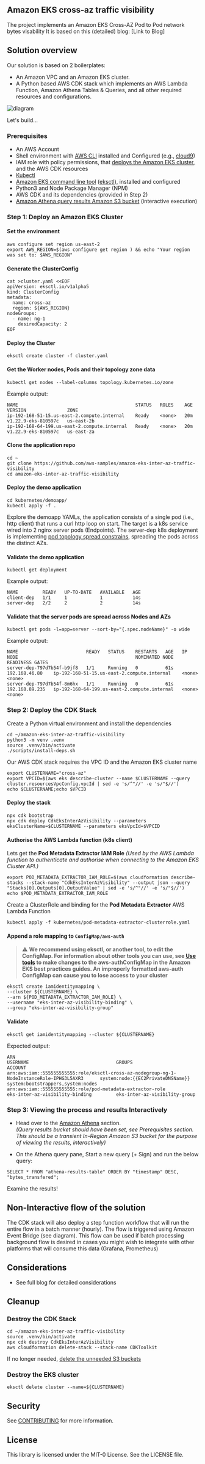 ## Amazon EKS cross-az traffic visibility

The project implements an Amazon EKS Cross-AZ Pod to Pod network bytes visability
It is based on this (detailed) blog: [Link to Blog]

## Solution overview

Our solution is based on 2 boilerplates:

* An Amazon VPC and an Amazon EKS cluster.
* A Python based AWS CDK stack which implements an AWS Lambda Function, Amazon Athena Tables & Queries, and all other required resources and configurations.

![diagram](docs/diagram2.png)


Let's build...

### Prerequisites

* An AWS Account
* Shell environment with [AWS CLI](https://docs.aws.amazon.com/cli/latest/userguide/cli-chap-getting-started.html) installed and Configured (e.g., [cloud9](https://aws.amazon.com/cloud9/))
* IAM role with policy permissions, that [deploys the Amazon EKS cluster](https://docs.aws.amazon.com/eks/latest/userguide/getting-started-eksctl.html), and the AWS CDK resources
* [Kubectl](https://docs.aws.amazon.com/eks/latest/userguide/install-kubectl.html)
* [Amazon EKS command line tool](https://docs.aws.amazon.com/eks/latest/userguide/eksctl.html) ([eksctl](https://eksctl.io/)), installed and configured
* Python3 and Node Package Manager (NPM)
* AWS CDK and its dependencies (provided in Step 2)
* [Amazon Athena query results Amazon S3 bucket](https://docs.aws.amazon.com/athena/latest/ug/querying.html#query-results-specify-location-console) (interactive execution)

### Step 1: Deploy an Amazon EKS Cluster

#### **Set the environment**

```
aws configure set region us-east-2
export AWS_REGION=$(aws configure get region ) && echo "Your region was set to: $AWS_REGION"
```

#### **Generate the ClusterConfig**

```
cat >cluster.yaml <<EOF
apiVersion: eksctl.io/v1alpha5
kind: ClusterConfig
metadata:
  name: cross-az
  region: ${AWS_REGION}
nodeGroups:
  - name: ng-1
    desiredCapacity: 2
EOF
```

#### Deploy the Cluster

```
eksctl create cluster -f cluster.yaml
```

#### Get the Worker nodes, Pods and their topology zone data

```
kubectl get nodes --label-columns topology.kubernetes.io/zone
```

Example output:

```
NAME                                           STATUS   ROLES    AGE   VERSION               ZONE
ip-192-168-51-15.us-east-2.compute.internal    Ready    <none>   20m   v1.22.9-eks-810597c   us-east-2b
ip-192-168-64-199.us-east-2.compute.internal   Ready    <none>   20m   v1.22.9-eks-810597c   us-east-2a
```

#### Clone the application repo

```
cd ~
git clone https://github.com/aws-samples/amazon-eks-inter-az-traffic-visibility
cd amazon-eks-inter-az-traffic-visibility
```

#### Deploy the demo application

```
cd kubernetes/demoapp/
kubectl apply -f .
```

Explore the demoapp YAMLs, the application consists of a single pod (i.e., http client) that runs a curl http loop on start. 
The target is a k8s service wired into 2 nginx server pods (Endpoints).
The server-dep k8s deployment is implementing [pod topology spread constrains](https://kubernetes.io/docs/concepts/scheduling-eviction/topology-spread-constraints/), spreading the pods across the distinct AZs.

#### Validate the demo application

```
kubectl get deployment
```

Example output:

```
NAME         READY   UP-TO-DATE   AVAILABLE   AGE
client-dep   1/1     1            1           14s
server-dep   2/2     2            2           14s
```

#### Validate that the server pods are spread across Nodes and AZs

```
kubectl get pods -l=app=server --sort-by="{.spec.nodeName}" -o wide
```

Example output:

```
NAME                         READY   STATUS    RESTARTS   AGE   IP               NODE                                           NOMINATED NODE   READINESS GATES
server-dep-797d7b54f-b9jf8   1/1     Running   0          61s   192.168.46.80    ip-192-168-51-15.us-east-2.compute.internal    <none>           <none>
server-dep-797d7b54f-8m6hx   1/1     Running   0          61s   192.168.89.235   ip-192-168-64-199.us-east-2.compute.internal   <none>           <none>
```

### Step 2: Deploy the CDK Stack

Create a Python virtual environment and install the dependencies

```
cd ~/amazon-eks-inter-az-traffic-visibility
python3 -m venv .venv
source .venv/bin/activate
./scripts/install-deps.sh
```

Our AWS CDK stack requires the VPC ID and the Amazon EKS cluster name

```
export CLUSTERNAME="cross-az"
export VPCID=$(aws eks describe-cluster --name $CLUSTERNAME --query cluster.resourcesVpcConfig.vpcId | sed -e 's/^"//' -e 's/"$//')
echo $CLUSTERNAME;echo $VPCID
```

#### Deploy the stack

```
npx cdk bootstrap
npx cdk deploy CdkEksInterAzVisibility --parameters eksClusterName=$CLUSTERNAME --parameters eksVpcId=$VPCID
```

#### Authorise the AWS Lambda function (k8s client)

Lets get the **Pod Metadata Extractor** **IAM Role** 
*(Used by the AWS Lambda function to authenticate and authorise when connecting to the Amazon EKS Cluster API.)*

```
export POD_METADATA_EXTRACTOR_IAM_ROLE=$(aws cloudformation describe-stacks --stack-name "CdkEksInterAzVisibility" --output json --query "Stacks[0].Outputs[0].OutputValue" | sed -e 's/^"//' -e 's/"$//')
echo $POD_METADATA_EXTRACTOR_IAM_ROLE
```

Create a ClusterRole and binding for the **Pod Metadata Extractor** AWS Lambda Function

```
kubectl apply -f kubernetes/pod-metadata-extractor-clusterrole.yaml
```

#### Append a role mapping to `ConfigMap/aws-auth`

>⚠ **We recommend using eksctl, or another tool, to edit the ConfigMap. For information about other tools you can use, see [Use tools](https://aws.github.io/aws-eks-best-practices/security/docs/iam/#use-tools-to-make-changes-to-the-aws-auth-configmap) to make changes to the aws-authConfigMap in the Amazon EKS best practices guides. An improperly formatted aws-auth ConfigMap can cause you to lose access to your cluster**

```
eksctl create iamidentitymapping \
--cluster ${CLUSTERNAME} \
--arn ${POD_METADATA_EXTRACTOR_IAM_ROLE} \
--username "eks-inter-az-visibility-binding" \
--group "eks-inter-az-visibility-group"
```

#### Validate

```
eksctl get iamidentitymapping --cluster ${CLUSTERNAME}
```

Expected output:

```
ARN                                                                                             USERNAME                                GROUPS                                  ACCOUNT
arn:aws:iam::555555555555:role/eksctl-cross-az-nodegroup-ng-1-NodeInstanceRole-IPHG3L5AXR3      system:node:{{EC2PrivateDNSName}}       system:bootstrappers,system:nodes
arn:aws:iam::555555555555:role/pod-metadata-extractor-role                                      eks-inter-az-visibility-binding         eks-inter-az-visibility-group
```

### Step 3: Viewing the process and results Interactively

* Head over to the [Amazon Athena](https://us-east-2.console.aws.amazon.com/athena/home?region=us-east-2#/query-editor) section.  
*(Query results bucket should have been set, see Prerequisites section. This should be a transient In-Region Amazon S3 bucket for the purpose of viewing the results, interactively)*
   
* On the Athena query pane, Start a new query (+ Sign) and run the below query:

```
SELECT * FROM "athena-results-table" ORDER BY "timestamp" DESC, "bytes_transfered";
```

Examine the results!

## Non-Interactive flow of the solution

The CDK stack will also deploy a step function workflow that will run the entire flow in a batch manner (hourly).
The flow is triggered using Amazon Event Bridge (see diagram).
This flow can be used if batch processing background flow is desired in cases you might wish to integrate with other platforms that will consume this data (Grafana, Prometheus)

## Considerations

* See full blog for detailed considerations

## Cleanup

### Destroy the CDK Stack

```
cd ~/amazon-eks-inter-az-traffic-visibility
source .venv/bin/activate
npx cdk destroy CdkEksInterAzVisibility
aws cloudformation delete-stack --stack-name CDKToolkit
```
If no longer needed, [delete the unneeded S3 buckets](https://docs.aws.amazon.com/AmazonS3/latest/userguide/delete-bucket.html)

### Destroy the EKS cluster

```
eksctl delete cluster --name=${CLUSTERNAME}
```

## Security

See [CONTRIBUTING](CONTRIBUTING.md#security-issue-notifications) for more information.

## License

This library is licensed under the MIT-0 License. See the LICENSE file.

